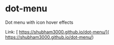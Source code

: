 # dot-menu
Dot menu with icon hover effects


Link:
[ https://shubham3000.github.io/dot-menu/]( https://shubham3000.github.io/dot-menu/)
